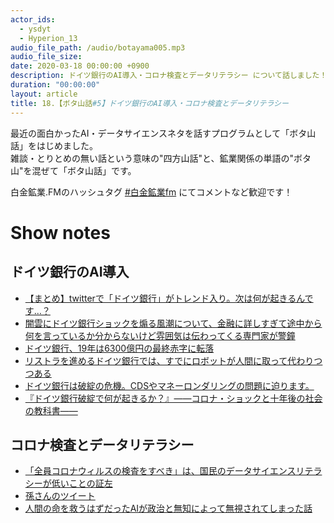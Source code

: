 ```yaml
---
actor_ids:
  - ysdyt
  - Hyperion_13
audio_file_path: /audio/botayama005.mp3
audio_file_size:
date: 2020-03-18 00:00:00 +0900
description: ドイツ銀行のAI導入・コロナ検査とデータリテラシー について話しました！
duration: "00:00:00"
layout: article
title: 18.【ボタ山話#5】ドイツ銀行のAI導入・コロナ検査とデータリテラシー
---
```

最近の面白かったAI・データサイエンスネタを話すプログラムとして「ボタ山話」をはじめました。  
雑談・とりとめの無い話という意味の"四方山話"と、鉱業関係の単語の"ボタ山"を混ぜて「ボタ山話」です。

白金鉱業.FMのハッシュタグ [#白金鉱業fm](https://twitter.com/search?q=%23%E7%99%BD%E9%87%91%E9%89%B1%E6%A5%ADfm&src=typed_query) にてコメントなど歓迎です！

# Show notes

## ドイツ銀行のAI導入
- [【まとめ】twitterで「ドイツ銀行」がトレンド入り。次は何が起きるんです…？](https://note.com/trader_hiro/n/nd8901aca9934)
- [闇雲にドイツ銀行ショックを煽る風潮について、金融に詳しすぎて途中から何を言っているか分からないけど雰囲気は伝わってくる専門家が警鐘](http://kabumatome.doorblog.jp/archives/65853491.html)
- [ドイツ銀行、19年は6300億円の最終赤字に転落](https://www.nikkei.com/article/DGXMZO55048630Q0A130C2EE9000/)
- [リストラを進めるドイツ銀行では、すでにロボットが人間に取って代わりつつある](https://headlines.yahoo.co.jp/hl?a=20191121-00000002-binsider-bus_all)
- [ドイツ銀行は破綻の危機。CDSやマネーロンダリングの問題に迫ります。](https://business-career.jp/articles/81f3W2WA3jyPilQe07RM)
- [『ドイツ銀行破綻で何が起きるか？』――コロナ・ショックと十年後の社会の教科書――](https://togetter.com/li/1480571)

## コロナ検査とデータリテラシー
- [「全員コロナウィルスの検査をすべき」は、国民のデータサイエンスリテラシーが低いことの証左](https://datamix.co.jp/blog-corona-inspection/)
- [孫さんのツイート](https://news.tv-asahi.co.jp/news_economy/articles/000178807.html)
- [人間の命を救うはずだったAIが政治と無知によって無視されてしまった話](https://qiita.com/KanNishida/items/f8197ba0171b46616417)
